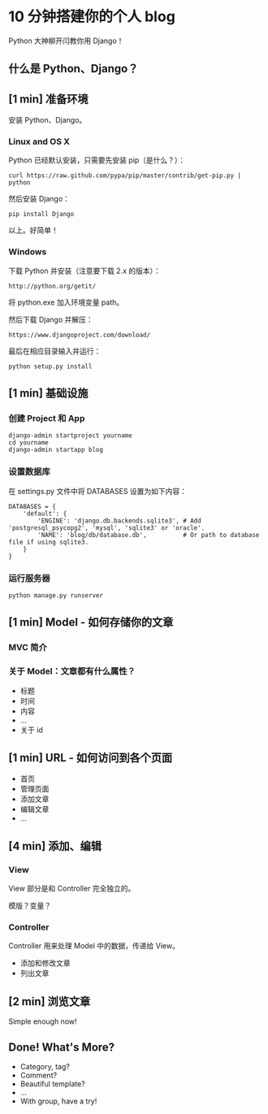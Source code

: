 # 10 分钟搭建你的个人 blog

Python 大神柳开闫教你用 Django！

## 什么是 Python、Django？

## [1 min] 准备环境

安装 Python、Django。

### Linux and OS X
Python 已经默认安装，只需要先安装 pip（是什么？）：

	curl https://raw.github.com/pypa/pip/master/contrib/get-pip.py | python

然后安装 Django：

	pip install Django

以上。好简单！

### Windows
下载 Python 并安装（注意要下载 2.x 的版本）：

	http://python.org/getit/

将 python.exe 加入环境变量 path。

然后下载 Django 并解压：

	https://www.djangoproject.com/download/

最后在相应目录输入并运行：

	python setup.py install

## [1 min] 基础设施

### 创建 Project 和 App

	django-admin startproject yourname
	cd yourname
	django-admin startapp blog

### 设置数据库

在 settings.py 文件中将 DATABASES 设置为如下内容：

	DATABASES = {
	    'default': {
	        'ENGINE': 'django.db.backends.sqlite3', # Add 'postgresql_psycopg2', 'mysql', 'sqlite3' or 'oracle'.
	        'NAME': 'blog/db/database.db',          # Or path to database file if using sqlite3.
	    }
	}

### 运行服务器

	python manage.py runserver

## [1 min] Model - 如何存储你的文章

### MVC 简介

### 关于 Model：文章都有什么属性？
* 标题
* 时间
* 内容
* ...
* 关于 id

## [1 min] URL - 如何访问到各个页面
* 首页
* 管理页面
* 添加文章
* 编辑文章
* ...

## [4 min] 添加、编辑

### View
View 部分是和 Controller 完全独立的。

模版？变量？

### Controller
Controller 用来处理 Model 中的数据，传递给 View。

* 添加和修改文章
* 列出文章

## [2 min] 浏览文章
Simple enough now!

## Done! What's More?
* Category, tag?
* Comment?
* Beautiful template?
* ...
* With group, have a try!